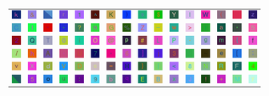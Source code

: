 <table>
<tr>
<td><img src="6B.gif"></td>
<td><img src="26.gif"></td>
<td><img src="gr2.gif"></td>
<td><img src="72.gif"></td>
<td><img src="31.gif"></td>
<td><img src="5E.gif"></td>
<td><img src="4B.gif"></td>
<td><img src="29.gif"></td>
<td><img src="73.gif"></td>
<td><img src="24.gif"></td>
<td><img src="59.gif"></td>
<td><img src="49.gif"></td>
<td><img src="57.gif"></td>
<td><img src="28.gif"></td>
<td><img src="gr3.gif"></td>
<td><img src="7A.gif"></td>
</tr>
<tr>
<td><img src="43.gif"></td>
<td><img src="6C.gif"></td>
<td><img src="22.gif"></td>
<td><img src="2A.gif"></td>
<td><img src="3F.gif"></td>
<td><img src="6E.gif"></td>
<td><img src="47.gif"></td>
<td><img src="25.gif"></td>
<td><img src="5A.gif"></td>
<td><img src="5F.gif"></td>
<td><img src="77.gif"></td>
<td><img src="3E.gif"></td>
<td><img src="74.gif"></td>
<td><img src="61.gif"></td>
<td><img src="27.gif"></td>
<td><img src="53.gif"></td>
</tr>
<tr>
<td><img src="32.gif"></td>
<td><img src="51.gif"></td>
<td><img src="54.gif"></td>
<td><img src="30.gif"></td>
<td><img src="69.gif"></td>
<td><img src="4F.gif"></td>
<td><img src="40.gif"></td>
<td><img src="70.gif"></td>
<td><img src="23.gif"></td>
<td><img src="4C.gif"></td>
<td><img src="50.gif"></td>
<td><img src="2D.gif"></td>
<td><img src="67.gif"></td>
<td><img src="6D.gif"></td>
<td><img src="7B.gif"></td>
<td><img src="66.gif"></td>
</tr>
<tr>
<td><img src="2F.gif"></td>
<td><img src="68.gif"></td>
<td><img src="41.gif"></td>
<td><img src="60.gif"></td>
<td><img src="55.gif"></td>
<td><img src="37.gif"></td>
<td><img src="2C.gif"></td>
<td><img src="36.gif"></td>
<td><img src="5D.gif"></td>
<td><img src="6A.gif"></td>
<td><img src="33.gif"></td>
<td><img src="2E.gif"></td>
<td><img src="7E.gif"></td>
<td><img src="65.gif"></td>
<td><img src="5B.gif"></td>
<td><img src="3B.gif"></td>
</tr>
<tr>
<td><img src="76.gif"></td>
<td><img src="58.gif"></td>
<td><img src="64.gif"></td>
<td><img src="56.gif"></td>
<td><img src="44.gif"></td>
<td><img src="63.gif"></td>
<td><img src="3D.gif"></td>
<td><img src="48.gif"></td>
<td><img src="7D.gif"></td>
<td><img src="7C.gif"></td>
<td><img src="3C.gif"></td>
<td><img src="38.gif"></td>
<td><img src="4E.gif"></td>
<td><img src="52.gif"></td>
<td><img src="46.gif"></td>
<td><img src="34.gif"></td>
</tr>
<tr>
<td><img src="gr1.gif"></td>
<td><img src="35.gif"></td>
<td><img src="6F.gif"></td>
<td><img src="75.gif"></td>
<td><img src="3A.gif"></td>
<td><img src="39.gif"></td>
<td><img src="62.gif"></td>
<td><img src="71.gif"></td>
<td><img src="45.gif"></td>
<td><img src="42.gif"></td>
<td><img src="78.gif"></td>
<td><img src="4A.gif"></td>
<td><img src="21.gif"></td>
<td><img src="2B.gif"></td>
<td><img src="4D.gif"></td>
<td><img src="79.gif"></td>
</tr>
</table>
